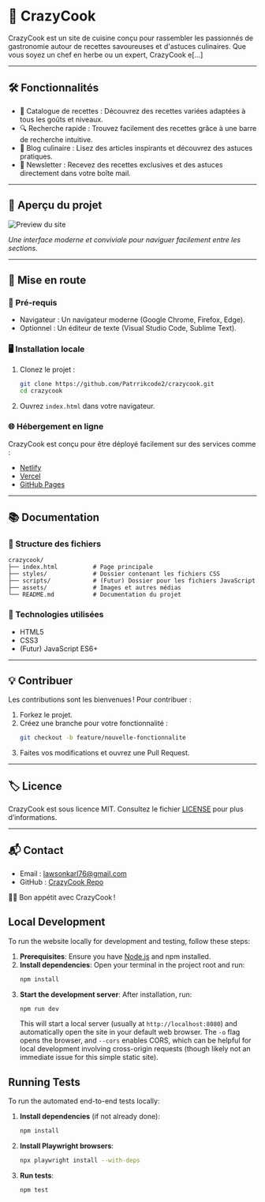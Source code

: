 # 🍳 CrazyCook  

CrazyCook est un site de cuisine conçu pour rassembler les passionnés de gastronomie autour de recettes savoureuses et d'astuces culinaires. Que vous soyez un chef en herbe ou un expert, CrazyCook e[...]

---

## 🛠️ Fonctionnalités  
- 📖 Catalogue de recettes : Découvrez des recettes variées adaptées à tous les goûts et niveaux.  
- 🔍 Recherche rapide : Trouvez facilement des recettes grâce à une barre de recherche intuitive.  
- 📰 Blog culinaire : Lisez des articles inspirants et découvrez des astuces pratiques.  
- 📩 Newsletter : Recevez des recettes exclusives et des astuces directement dans votre boîte mail.  

---

## 🌟 Aperçu du projet  
![Preview du site](https://github.com/user-attachments/assets/50bf209d-629f-49cc-9a2a-53d1c2b999b7) 

*Une interface moderne et conviviale pour naviguer facilement entre les sections.*  

---

## 🚀 Mise en route  

### 🔧 Pré-requis  
- Navigateur : Un navigateur moderne (Google Chrome, Firefox, Edge).  
- Optionnel : Un éditeur de texte (Visual Studio Code, Sublime Text).  

### 🖥️ Installation locale  
1. Clonez le projet :  
   ```bash  
   git clone https://github.com/Patrrikcode2/crazycook.git  
   cd crazycook  
   ```  
2. Ouvrez `index.html` dans votre navigateur.  

### 🌐 Hébergement en ligne  
CrazyCook est conçu pour être déployé facilement sur des services comme :  
- [Netlify](https://www.netlify.com/)  
- [Vercel](https://vercel.com/)  
- [GitHub Pages](https://pages.github.com/)  

---

## 📚 Documentation  
### 📁 Structure des fichiers  
```  
crazycook/  
├── index.html          # Page principale  
├── styles/             # Dossier contenant les fichiers CSS  
├── scripts/            # (Futur) Dossier pour les fichiers JavaScript  
├── assets/             # Images et autres médias  
└── README.md           # Documentation du projet  
```  

### 🎨 Technologies utilisées  
- HTML5  
- CSS3  
- (Futur) JavaScript ES6+

---

## 💡 Contribuer  
Les contributions sont les bienvenues ! Pour contribuer :  
1. Forkez le projet.  
2. Créez une branche pour votre fonctionnalité :  
   ```bash  
   git checkout -b feature/nouvelle-fonctionnalite  
   ```  
3. Faites vos modifications et ouvrez une Pull Request.  

---

## 🏷️ Licence  
CrazyCook est sous licence MIT. Consultez le fichier [LICENSE](LICENSE) pour plus d’informations.  

---

## 📬 Contact  
- Email : lawsonkarl76@gmail.com  
- GitHub : [CrazyCook Repo](https://github.com/Patrrikcode2/crazycook)  

👩‍🍳 Bon appétit avec CrazyCook !  

## Local Development

To run the website locally for development and testing, follow these steps:

1.  **Prerequisites**: Ensure you have [Node.js](https://nodejs.org/) and npm installed.
2.  **Install dependencies**: Open your terminal in the project root and run:
    ```bash
    npm install
    ```
3.  **Start the development server**: After installation, run:
    ```bash
    npm run dev
    ```
    This will start a local server (usually at `http://localhost:8080`) and automatically open the site in your default web browser. The `-o` flag opens the browser, and `--cors` enables CORS, which can be helpful for local development involving cross-origin requests (though likely not an immediate issue for this simple static site).

## Running Tests

To run the automated end-to-end tests locally:

1.  **Install dependencies** (if not already done):
    ```bash
    npm install
    ```
2.  **Install Playwright browsers**:
    ```bash
    npx playwright install --with-deps
    ```
3.  **Run tests**:
    ```bash
    npm test
    ```
